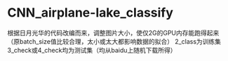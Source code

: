 # CNN_airplane-lake_classify
根据日月光华的代码改编而来，调整图片大小，使仅2G的GPU内存能跑得起来（原batch_size值比较合理，太小或太大都影响数据的拟合）
  2_class为训练集
  3_check或4_check均为测试集（均从baidu上随机下载所得）
